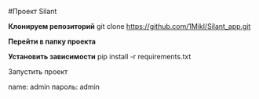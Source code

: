 #Проект Silant

**Клонируем репозиторий**
  git clone https://github.com/1Mikl/Silant_app.git

**Перейти в папку проекта**

**Установить зависимости**
  pip install -r requirements.txt

Запустить проект

name: admin 
пароль: admin


